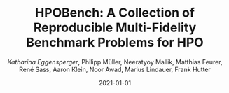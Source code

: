 ---
title: "HPOBench: A Collection of Reproducible Multi-Fidelity Benchmark Problems for HPO"
author: "*Katharina Eggensperger*, Philipp Müller, Neeratyoy Mallik, Matthias Feurer, René Sass, Aaron Klein, Noor Awad, Marius Lindauer, Frank Hutter"
collection: publications
permalink: /publication/2021-NeurIPS-HPOBench
date: 2021-01-01
venue: "Proceedings of the Neural Information Processing Systems Track on Datasets and Benchmarks (NeurIPS'21)"
arxiv: 'https://arxiv.org/abs/2109.06716v2'
code: 'https://github.com/automl/HPOBench'
poster: 'http://ml.informatik.uni-freiburg.de/wp-content/uploads/2021/12/2020_HPOBench.png'
slides: 'http://ml.informatik.uni-freiburg.de/wp-content/uploads/2021/12/HPOBench_slides.pdf'
paperurl: 'https://datasets-benchmarks-proceedings.neurips.cc/paper/2021/hash/93db85ed909c13838ff95ccfa94cebd9-Abstract-round2.html'
video: 'https://www.youtube.com/watch?v=Fe5k69mESWQ'
---